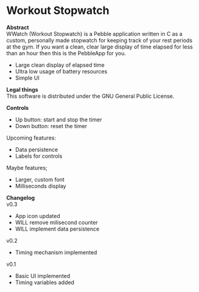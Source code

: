 Workout Stopwatch
=======

**Abstract**  
WWatch (Workout Stopwatch) is a Pebble application written in C as a custom, personally made stopwatch for keeping track of your rest periods at the gym. If you want a clean, clear large display of time elapsed for less than an hour then this is the PebbleApp for you.

 - Large clean display of elapsed time
 - Ultra low usage of battery resources
 - Simple UI

**Legal things**  
This software is distributed under the GNU General Public License.  

**Controls**  
 - Up button: start and stop the timer  
 - Down button: reset the timer  

Upcoming features:
 - Data persistence
 - Labels for controls  

Maybe features;  
 - Larger, custom font
 - Milliseconds display

**Changelog**  
v0.3  
 - App icon updated
 - WILL remove milisecond counter
 - WILL implement data persistence  

v0.2  
 - Timing mechanism implemented
 
v0.1  
 - Basic UI implemented
 - Timing variables added
